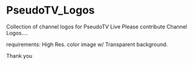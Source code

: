 # PseudoTV_Logos
Collection of channel logos for PseudoTV Live
Please contribute Channel Logos....

requirements: High Res. color image w/ Transparent background. 

Thank you
